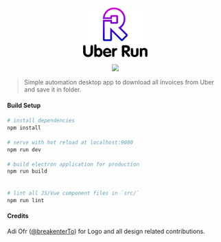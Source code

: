<p align="center">
<img src="uber-run.png" width="150" alt="Uber Run">
</p>

<p align="center">
<a href="https://codeclimate.com/github/break-enter/uberrun/maintainability"><img src="https://api.codeclimate.com/v1/badges/a176f7fdd72bd288291f/maintainability" /></a>
</p>

> Simple automation desktop app to download all invoices from Uber and save it in folder.

#### Build Setup

``` bash
# install dependencies
npm install

# serve with hot reload at localhost:9080
npm run dev

# build electron application for production
npm run build


# lint all JS/Vue component files in `src/`
npm run lint

```

#### Credits

Adi Ofr ([@breakenterTo](https://twitter.com/breakenterTo)) for Logo and all design related contributions.
